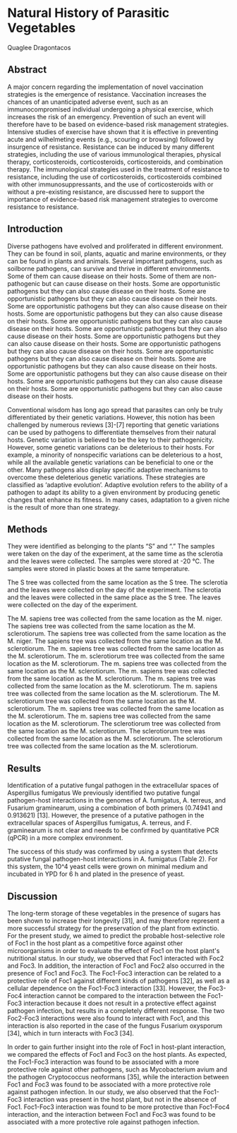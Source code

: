 # Natural History of Parasitic Vegetables
Quaglee Dragontacos


## Abstract
A major concern regarding the implementation of novel vaccination strategies is the emergence of resistance. Vaccination increases the chances of an unanticipated adverse event, such as an immunocompromised individual undergoing a physical exercise, which increases the risk of an emergency. Prevention of such an event will therefore have to be based on evidence-based risk management strategies. Intensive studies of exercise have shown that it is effective in preventing acute and wilhelmeting events (e.g., scouring or browsing) followed by insurgence of resistance. Resistance can be induced by many different strategies, including the use of various immunological therapies, physical therapy, corticosteroids, corticosteroids, corticosteroids, and combination therapy. The immunological strategies used in the treatment of resistance to resistance, including the use of corticosteroids, corticosteroids combined with other immunosuppressants, and the use of corticosteroids with or without a pre-existing resistance, are discussed here to support the importance of evidence-based risk management strategies to overcome resistance to resistance.


## Introduction
Diverse pathogens have evolved and proliferated in different environment. They can be found in soil, plants, aquatic and marine environments, or they can be found in plants and animals. Several important pathogens, such as soilborne pathogens, can survive and thrive in different environments. Some of them can cause disease on their hosts. Some of them are non-pathogenic but can cause disease on their hosts. Some are opportunistic pathogens but they can also cause disease on their hosts. Some are opportunistic pathogens but they can also cause disease on their hosts. Some are opportunistic pathogens but they can also cause disease on their hosts. Some are opportunistic pathogens but they can also cause disease on their hosts. Some are opportunistic pathogens but they can also cause disease on their hosts. Some are opportunistic pathogens but they can also cause disease on their hosts. Some are opportunistic pathogens but they can also cause disease on their hosts. Some are opportunistic pathogens but they can also cause disease on their hosts. Some are opportunistic pathogens but they can also cause disease on their hosts. Some are opportunistic pathogens but they can also cause disease on their hosts. Some are opportunistic pathogens but they can also cause disease on their hosts. Some are opportunistic pathogens but they can also cause disease on their hosts. Some are opportunistic pathogens but they can also cause disease on their hosts.

Conventional wisdom has long ago spread that parasites can only be truly differentiated by their genetic variations. However, this notion has been challenged by numerous reviews [3]-[7] reporting that genetic variations can be used by pathogens to differentiate themselves from their natural hosts. Genetic variation is believed to be the key to their pathogenicity. However, some genetic variations can be deleterious to their hosts. For example, a minority of nonspecific variations can be deleterious to a host, while all the available genetic variations can be beneficial to one or the other. Many pathogens also display specific adaptive mechanisms to overcome these deleterious genetic variations. These strategies are classified as ‘adaptive evolution’. Adaptive evolution refers to the ability of a pathogen to adapt its ability to a given environment by producing genetic changes that enhance its fitness. In many cases, adaptation to a given niche is the result of more than one strategy.


## Methods
They were identified as belonging to the plants “S” and “.” The samples were taken on the day of the experiment, at the same time as the sclerotia and the leaves were collected. The samples were stored at -20 °C. The samples were stored in plastic boxes at the same temperature.

The S tree was collected from the same location as the S tree. The sclerotia and the leaves were collected on the day of the experiment. The sclerotia and the leaves were collected in the same place as the S tree. The leaves were collected on the day of the experiment.

The M. sapiens tree was collected from the same location as the M. niger. The sapiens tree was collected from the same location as the M. sclerotiorum. The sapiens tree was collected from the same location as the M. niger. The sapiens tree was collected from the same location as the M. sclerotiorum. The m. sapiens tree was collected from the same location as the M. sclerotiorum. The m. sclerotiorum tree was collected from the same location as the M. sclerotiorum. The m. sapiens tree was collected from the same location as the M. sclerotiorum. The m. sapiens tree was collected from the same location as the M. sclerotiorum. The m. sapiens tree was collected from the same location as the M. sclerotiorum. The m. sapiens tree was collected from the same location as the M. sclerotiorum. The M. sclerotiorum tree was collected from the same location as the M. sclerotiorum. The m. sapiens tree was collected from the same location as the M. sclerotiorum. The m. sapiens tree was collected from the same location as the M. sclerotiorum. The sclerotiorum tree was collected from the same location as the M. sclerotiorum. The sclerotiorum tree was collected from the same location as the M. sclerotiorum. The sclerotiorum tree was collected from the same location as the M. sclerotiorum.


## Results
Identification of a putative fungal pathogen in the extracellular spaces of Aspergillus fumigatus
We previously identified two putative fungal pathogen-host interactions in the genomes of A. fumigatus, A. terreus, and Fusarium graminearum, using a combination of both primers (0.74941 and 0.913621) [13]. However, the presence of a putative pathogen in the extracellular spaces of Aspergillus fumigatus, A. terreus, and F. graminearum is not clear and needs to be confirmed by quantitative PCR (qPCR) in a more complex environment.

The success of this study was confirmed by using a system that detects putative fungal pathogen-host interactions in A. fumigatus (Table 2). For this system, the 10^4 yeast cells were grown on minimal medium and incubated in YPD for 6 h and plated in the presence of yeast.


## Discussion
The long-term storage of these vegetables in the presence of sugars has been shown to increase their longevity [31], and may therefore represent a more successful strategy for the preservation of the plant from extinctio. For the present study, we aimed to predict the probable host-selective role of Foc1 in the host plant as a competitive force against other microorganisms in order to evaluate the effect of Foc1 on the host plant's nutritional status. In our study, we observed that Foc1 interacted with Foc2 and Foc3. In addition, the interaction of Foc1 and Foc2 also occurred in the presence of Foc1 and Foc3. The Foc1-Foc3 interaction can be related to a protective role of Foc1 against different kinds of pathogens [32], as well as a cellular dependence on the Foc1-Foc3 interaction [33]. However, the Foc3-Foc4 interaction cannot be compared to the interaction between the Foc1-Foc3 interaction because it does not result in a protective effect against pathogen infection, but results in a completely different response. The two Foc2-Foc3 interactions were also found to interact with Foc1, and this interaction is also reported in the case of the fungus Fusarium oxysporum [34], which in turn interacts with Foc3 [34].

In order to gain further insight into the role of Foc1 in host-plant interaction, we compared the effects of Foc1 and Foc3 on the host plants. As expected, the Foc1-Foc3 interaction was found to be associated with a more protective role against other pathogens, such as Mycobacterium avium and the pathogen Cryptococcus neoformans [35], while the interaction between Foc1 and Foc3 was found to be associated with a more protective role against pathogen infection. In our study, we also observed that the Foc1-Foc3 interaction was present in the host plant, but not in the absence of Foc1. Foc1-Foc3 interaction was found to be more protective than Foc1-Foc4 interaction, and the interaction between Foc1 and Foc3 was found to be associated with a more protective role against pathogen infection.
